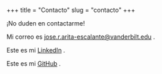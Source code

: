 +++
title = "Contacto"
slug = "contacto"
+++

¡No duden en contactarme!

Mi correo es jose.r.arita-escalante@vanderbilt.edu .

Este es mi [LinkedIn](https://www.linkedin.com/in/jose-arita-escalante-17526616b) .

Este es mi [GitHub](https://github.com/jaritaes99/) .

